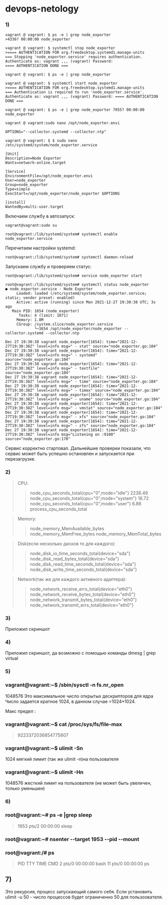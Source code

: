 # devops-netology

### 1)
```shell
vagrant @ vagrant: $ ps -e | grep node_exporter
>4336? 00:00:00 node_exporter 
```
```shell
vagrant @ vagrant: $ systemctl stop node_exporter 
>==== AUTHENTICATION FOR org.freedesktop.systemd1.manage-units 
=== Stopping 'node_exporter.service' requires authentication. Authenticate as: vagrant ,,, (vagrant) Password: 
==== AUTHENTICATION DONE === 
```
```shell
vagrant @ vagrant: $ ps -e | grep node_exporter 
```
```shell
vagrant @ vagrant: $ systemctl start node_exporter 
>==== AUTHENTICATION FOR org.freedesktop.systemd1.manage-units 
=== Authentication is required to run 'node_exporter.service'. Authenticate as: vagrant ,,, (vagrant) Password: ==== AUTHENTICATION DONE === 
```
```shell
vagrant @ vagrant: $ ps -e | grep node_exporter 7055? 00:00:00 node_exporter
```
```shell
vagrant @ vagrant:sudo nano /opt/node_exporter.envi
```
```editorconfig
OPTIONS="--collector.systemd --collector.ntp"
```
```shell
vagrant @ vagrant: $ $ sudo nano /etc/systemd/system/node_exporter.service 
```
```editorconfig
[Unit]
Description=Node Exporter
Wants=network-online.target

[Service]
EnvironmentFile=/opt/node_exporter.envi
User=node_exporter
Group=node_exporter
Type=simple
ExecStart=/opt/node_exporter/node_exporter $OPTIONS

[install]
WantedBy=multi-user.target
```
Включаем службу в автозапуск:
```shell
vagrant@vagrant:sudo su
```
```shell
root@vagrant:/lib/systemd/system# systemctl enable node_exporter.service
```
Перечитаем настройки systemd:
```shell
root@vagrant:/lib/systemd/system# systemctl daemon-reload
```
Запускаем службу и проверяем статус:
```shell
root@vagrant:/lib/systemd/system# service node_exporter start
```
```shell
root@vagrant:/lib/systemd/system# systemctl status node_exporter
● node_exporter.service - Node Exporter
     Loaded: loaded (/etc/systemd/system/node_exporter.service; static; vendor preset: enabled)
     Active: active (running) since Mon 2021-12-27 19:30:38 UTC; 3s ago
   Main PID: 1654 (node_exporter)
      Tasks: 4 (limit: 1071)
     Memory: 1.8M
     CGroup: /system.slice/node_exporter.service
             └─1654 /opt/node_exporter/node_exporter --collector.systemd --collector.ntp

Dec 27 19:30:38 vagrant node_exporter[1654]: time="2021-12-27T19:30:38Z" level=info msg=" - stat" source="node_exporter.go:104"
Dec 27 19:30:38 vagrant node_exporter[1654]: time="2021-12-27T19:30:38Z" level=info msg=" - systemd" source="node_exporter.go:104"
Dec 27 19:30:38 vagrant node_exporter[1654]: time="2021-12-27T19:30:38Z" level=info msg=" - textfile" source="node_exporter.go:104"
Dec 27 19:30:38 vagrant node_exporter[1654]: time="2021-12-27T19:30:38Z" level=info msg=" - time" source="node_exporter.go:104"
Dec 27 19:30:38 vagrant node_exporter[1654]: time="2021-12-27T19:30:38Z" level=info msg=" - timex" source="node_exporter.go:104"
Dec 27 19:30:38 vagrant node_exporter[1654]: time="2021-12-27T19:30:38Z" level=info msg=" - uname" source="node_exporter.go:104"
Dec 27 19:30:38 vagrant node_exporter[1654]: time="2021-12-27T19:30:38Z" level=info msg=" - vmstat" source="node_exporter.go:104"
Dec 27 19:30:38 vagrant node_exporter[1654]: time="2021-12-27T19:30:38Z" level=info msg=" - xfs" source="node_exporter.go:104"
Dec 27 19:30:38 vagrant node_exporter[1654]: time="2021-12-27T19:30:38Z" level=info msg=" - zfs" source="node_exporter.go:104"
Dec 27 19:30:38 vagrant node_exporter[1654]: time="2021-12-27T19:30:38Z" level=info msg="Listening on :9100" source="node_exporter.go:170"
```

Сервис корректно стартовал. Дальнейшие проверки показали, что сервис может быть успешно остановлен и запускается при перезагрузке.

### 2)
>CPU:
>>    node_cpu_seconds_total{cpu="0",mode="idle"} 2238.49
    node_cpu_seconds_total{cpu="0",mode="system"} 16.72
    node_cpu_seconds_total{cpu="0",mode="user"} 6.86
    process_cpu_seconds_total
    
>Memory:
>>    node_memory_MemAvailable_bytes 
    node_memory_MemFree_bytes
    node_memory_MemTotal_bytes
    
>Disk(если несколько дисков то для каждого):
>>    node_disk_io_time_seconds_total{device="sda"} 
    node_disk_read_bytes_total{device="sda"} 
    node_disk_read_time_seconds_total{device="sda"} 
    node_disk_write_time_seconds_total{device="sda"}
    
>Network(так же для каждого активного адаптера):
>>    node_network_receive_errs_total{device="eth0"} 
    node_network_receive_bytes_total{device="eth0"} 
    node_network_transmit_bytes_total{device="eth0"}
    node_network_transmit_errs_total{device="eth0"}
 ### 3)
Приложил скриншот
 ### 4)
Приложил скриншот, да возможно с помощью команды dmesg | grep virtual
 ### 5) 
### vagrant@vagrant:~$ /sbin/sysctl -n fs.nr_open
1048576
Это максимальное число открытых дескрипторов для ядра
Число задается кратное 1024, в данном случае =1024*1024. 

Макс предел :
### vagrant@vagrant:~$ cat /proc/sys/fs/file-max
>9223372036854775807

### vagrant@vagrant:~$ ulimit -Sn
1024
мягкий лимит (так же ulimit -n)на пользователя

### vagrant@vagrant:~$ ulimit -Hn
1048576
жесткий лимит на пользователя (не может быть увеличен, только уменьшен)

### 6)
### root@vagrant:~# ps -e |grep sleep
 >  1953 pts/2    00:00:00 sleep
   
### root@vagrant:~# nsenter --target 1953 --pid --mount

### root@vagrant:/# ps
>    PID TTY          TIME CMD
      2 pts/0    00:00:00 bash
     11 pts/0    00:00:00 ps
> 
## 7)
Это рекурсия, процесс запускающий самого себя.
Если установить ulimit -u 50 - число процессов будет ограниченно 50 для пользоователя. 


